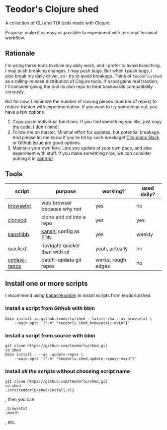 # Teodor's Clojure shed

A collection of CLI and TUI tools made with Clojure.

Purpose: make it as easy as possible to experiment with personal terminal workflow.

## Rationale

I'm using these tools to drive my daily work, and I prefer to avoid branching.
I may push breaking changes.
I may push bugs.
But when I push bugs, I also break my daily driver, so I try to avoid breakage.
Think of `teodorlu/shed` as a rolling-release distribution of Clojure tools.
If a tool gains real traction, I'll consider giving the tool its own repo to treat backwards compatibility seriously.

But for now, I minimize the number of moving pieces (number of repos) to reduce friction with experimentation.
If you want to try something out, you have a few options.

1. Copy-paste individual functions.
   If you find something you like, just copy the code.
   I don't mind!
2. Follow me on master.
   Minimal effort for updates, but potential breakage.
   And please let me know if you're hit by such breakage!
   [Clojurians Slack][clojurians-slack] or Github issue are good options.
3. Maintain your own fork.
   Lets you update at your own pace, and also experiment with stuff.
   If you make something nice, we can consider putting it in [contrib/].

[contrib/]: ./contrib/
[clojurians-slack]: https://clojurians.slack.com/

## Tools

| script         | purpose                         | working?           | used daily? |
|----------------|---------------------------------|--------------------|-------------|
| [browsetxt]    | web browser because why not     | yes                | no          |
| [clonecd]      | clone and cd into a repo        | yes                | yes         |
| [kanshibb]     | [kanshi] config as EDN          | yes                | weekly      |
| [quickcd]      | navigate quicker than with `cd` | yeah, actually     | no          |
| [update-repos] | batch-update git repos          | works, rough edges | no          |

[browsetxt]: https://github.com/teodorlu/shed/tree/master/contrib/browsetxt
[clonecd]: https://github.com/teodorlu/shed/tree/master/contrib/clonecd
[kanshi]: https://sr.ht/~emersion/kanshi/
[kanshibb]: https://github.com/teodorlu/shed/tree/master/src/teodorlu/shed/kanshibb.clj
[quickcd]: https://github.com/teodorlu/shed/tree/master/contrib/quickcd
[update-repos]: https://github.com/teodorlu/shed/tree/master/contrib/update-repos

## Install one or more scripts

I recommend using [babashka/bbin][babashka-bbin] to install scripts from teodorlu/shed.

[babashka-bbin]: https://github.com/babashka/bbin

### Install a script from Github with bbin

    bbin install io.github.teodorlu/shed --latest-sha --as browsetxt \
        --main-opts '["-m" "teodorlu.shed.browsetxt/-main"]'

### Install a script from source with bbin

    git clone https://github.com/teodorlu/shed.git
    cd shed
    bbin install . --as ,update-repos \
        --main-opts '["-m" "teodorlu.shed.update-repos/-main"]'

### Install _all the scripts_ without choosing script name

    git clone https://github.com/teodorlu/shed.git
    cd shed
    ./src/teodorlu/shed/install.clj

, then you can

    ,browsetxt
    ,month

, etc.
